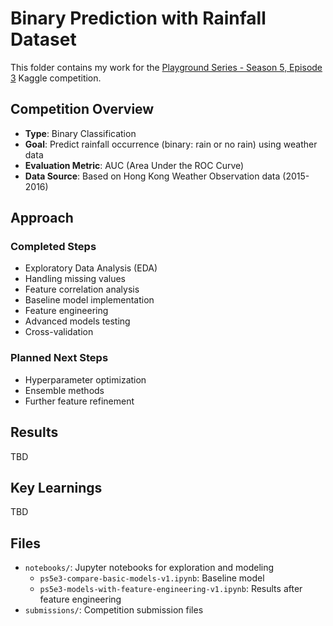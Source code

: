 # Binary Prediction with Rainfall Dataset

This folder contains my work for the [Playground Series - Season 5, Episode 3](https://www.kaggle.com/competitions/playground-series-s5e3) Kaggle competition.

## Competition Overview
- **Type**: Binary Classification
- **Goal**: Predict rainfall occurrence (binary: rain or no rain) using weather data
- **Evaluation Metric**: AUC (Area Under the ROC Curve)
- **Data Source**: Based on Hong Kong Weather Observation data (2015-2016)

## Approach

### Completed Steps
- Exploratory Data Analysis (EDA)
- Handling missing values
- Feature correlation analysis
- Baseline model implementation
- Feature engineering
- Advanced models testing
- Cross-validation

### Planned Next Steps
- Hyperparameter optimization
- Ensemble methods
- Further feature refinement

## Results
TBD
<!-- 
- **Current AUC Score**: 0.8726
- **Model**: Logistic Regression with default parameters
- **Leaderboard Position**: 1321/2792
-->

## Key Learnings
TBD

## Files
- `notebooks/`: Jupyter notebooks for exploration and modeling
  - `ps5e3-compare-basic-models-v1.ipynb`: Baseline model
  - `ps5e3-models-with-feature-engineering-v1.ipynb`: Results after feature engineering
- `submissions/`: Competition submission files
